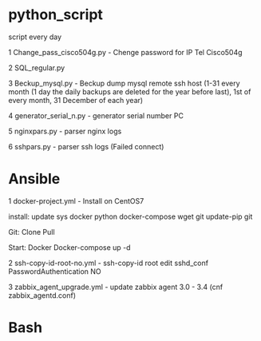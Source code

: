 # python_script
script every day

1 Change_pass_cisco504g.py - Chenge password for IP Tel Cisco504g

2  SQL_regular.py  

3 Beckup_mysql.py - Beckup dump mysql remote ssh host (1-31 every month (1 day the daily backups are deleted for the year before last), 1st of every month, 31 December of each year)

4 generator_serial_n.py - generator serial number PC

5 nginxpars.py - parser nginx logs

6 sshpars.py - parser ssh logs (Failed connect)

# Ansible

1 docker-project.yml - Install on CentOS7 

install: update sys docker python docker-compose wget git update-pip git

Git: Clone Pull

Start: Docker Docker-compose up -d

2 ssh-copy-id-root-no.yml - ssh-copy-id root edit sshd_conf PasswordAuthentication NO  

3 zabbix_agent_upgrade.yml - update zabbix agent 3.0 - 3.4 (cnf zabbix_agentd.conf)

# Bash
